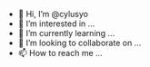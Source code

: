 - 👋 Hi, I’m @cylusyo
- 👀 I’m interested in ...
- 🌱 I’m currently learning ...
- 💞️ I’m looking to collaborate on ...
- 📫 How to reach me ...

<!---
cylusyo/cylusyo is a ✨ special ✨ repository because its `README.md` (this file) appears on your GitHub profile.
You can click the Preview link to take a look at your changes.
--->
